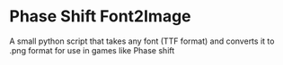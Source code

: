 # Phase Shift Font2Image

A small python script that takes any font (TTF format) and converts it to 
.png format for use in games like Phase shift
